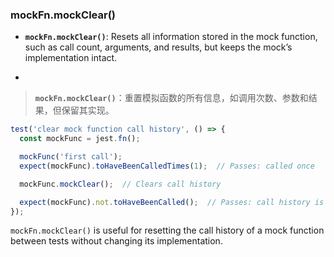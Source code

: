 ### mockFn.mockClear()

- **`mockFn.mockClear()`**: Resets all information stored in the mock function, such as call count, arguments, and results, but keeps the mock’s implementation intact.

- <audio src="..\..\mp3\__`mockFn.mockC.mp3"></audio>

> **`mockFn.mockClear()`**：重置模拟函数的所有信息，如调用次数、参数和结果，但保留其实现。
>
> <audio src="..\..\mp3\`mockFn.mockCle.mp3"></audio>

```js
test('clear mock function call history', () => {
  const mockFunc = jest.fn();

  mockFunc('first call');
  expect(mockFunc).toHaveBeenCalledTimes(1);  // Passes: called once

  mockFunc.mockClear();  // Clears call history

  expect(mockFunc).not.toHaveBeenCalled();  // Passes: call history is cleared
});
```

<audio src="../../../../Downloads/这段代码展示了如何使用 Jes (13).mp3"></audio>

`mockFn.mockClear()` is useful for resetting the call history of a mock function between tests without changing its implementation.